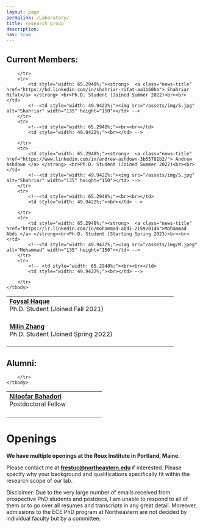 ```yaml
---
layout: page
permalink: /Laboratory/
title: research group
description:
nav: true
---
```


<h2>Current Members:</h2>


<table style="width: 100%;">
    <tbody>
        <tr>
            <td style="width: 65.2948%;"><strong>  <a class="news-title" href="https://foysal1565.github.io/">Foysal Haque </a> </strong> <br>
                Ph.D. Student (Joined Fall 2021)<br><br></td>
            <!--<td style="width: 49.9422%;"><img src="/assets/img/F.jpg" alt="Foysal" width="125" height="150"></td> -->
        </tr>
        <tr>
            <!-- <td style="width: 65.2948%;"><br><br></td>
            <td style="width: 49.9422%;"><br></td> -->
        </tr>
        <tr>
            <td style="width: 65.2948%;"><strong>  <a class="news-title" href="https://www.linkedin.com/in/milin-zhang-b82454204">Milin Zhang </a>                       </strong><br> Ph.D. Student (Joined Spring 2022)<br><br></td>
            <!--<td style="width: 49.9422%;"><img src="/assets/img/S.jpg" alt="Shahriar" width="135" height="150"></td> -->
        </tr>
        <tr>
            <!-- <td style="width: 65.2948%;"><br><br></td>
            <td style="width: 49.9422%;"><br></td> -->

        </tr>
        <tr>
            <td style="width: 65.2948%;"><strong>  <a class="news-title" href="https://bd.linkedin.com/in/shahriar-rifat-aa1b60bb"> Shahriar Rifat</a> </strong> <br>Ph.D. Student (Joined Summer 2022)<br><br></td>
            <!--<td style="width: 49.9422%;"><img src="/assets/img/S.jpg" alt="Shahriar" width="135" height="150"></td> -->
        </tr>
        <tr>
            <!--<td style="width: 65.2948%;"><br><br></td>
            <td style="width: 49.9422%;"><br></td> -->
            
        </tr>
        <tr>
            <td style="width: 65.2948%;"><strong>  <a class="news-title" href="https://www.linkedin.com/in/andrew-ashdown-3b55701b2/"> Andrew Ashdown </a> </strong> <br>Ph.D. Student (Joined Summer 2022)<br><br></td>
            <!--<td style="width: 49.9422%;"><img src="/assets/img/S.jpg" alt="Shahriar" width="135" height="150"></td> -->
        </tr>
        <tr>
            <!--<td style="width: 65.2948%;"><br><br></td>
            <td style="width: 49.9422%;"><br></td> -->
            
        </tr>
        <tr>
            <td style="width: 65.2948%;"><strong>  <a class="news-title" href="https://ir.linkedin.com/in/mohammad-abdi-215920146">Mohammad Abdi </a> </strong><br>Ph.D. Student (Starting Spring 2023)<br><br></td>
            <!--<td style="width: 49.9422%;"><img src="/assets/img/M.jpeg" alt="Mohammad" width="135" height="150"></td> -->
        </tr>
        <tr>
            <!-- <td style="width: 65.2948%;"><br><br></td>
            <td style="width: 49.9422%;"><br></td> -->
            
        </tr>
    </tbody>
</table>



<h2>Alumni:</h2>

<table style="width: 100%;">
    <tbody>
        <tr>
            <td style="width: 65.2948%;"><strong>  <a class="news-title" href="https://www.linkedin.com/in/niloofar-bahadori">Niloofar Bahadori </a> </strong><br>Postdoctoral Fellow<br><br></td>
            <!-- <td style="width: 49.9422%;"><img src="/assets/img/N.jpg" alt="Niloofar" width="120" height="150"></td> -->
        </tr>
        <tr>
            <!-- <td style="width: 65.2948%;"><br><br></td>
            <td style="width: 49.9422%;"><br></td> -->
            
        </tr>
    </tbody>
</table>


<h1>Openings</h1>

<strong>We have multiple openings at the Roux Institute in Portland, Maine.</strong>

Please contact me at <strong>  <a class="news-title" href="mailto:frestuc@northeastern.edu">frestuc@northeastern.edu</a> </strong> if interested. Please specify why your background and qualifications specifically fit within the research scope of our lab.

Disclaimer: Due to the very large number of emails received from prospective PhD students and postdocs, I am unable to respond to all of them or to go over all resumes and transcripts in any great detail. Moreover, admissions to the ECE PhD program at Northeastern are not decided by individual faculty but by a committee.
